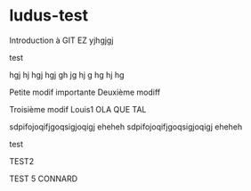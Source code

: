 # ludus-test
Introduction à GIT
EZ
yjhgjgj

test

hgj
hj
hgj
hgj
gh
jg
hj
g
hg
hj
hg

Petite modif importante
Deuxième modiff

Troisième modif
Louis1 OLA QUE TAL

sdpifojoqifjgoqsigjoqigj eheheh
sdpifojoqifjgoqsigjoqigj eheheh

test


TEST2

TEST 5 CONNARD